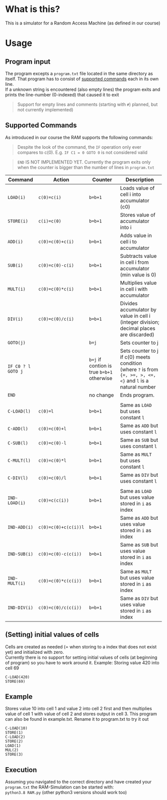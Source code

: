 # What is this?

This is a simulator for a Random Access Machine (as defined in our course)

# Usage

## Program input

The program excepts a `program.txt` file located in the same directory as itself. That program has to consist of [supported commands](#supported-commands) each in its own line.  
If a unknown string is encountered (also empty lines) the program exits and prints the line-number (0-indexed) that caused it to exit

> Support for empty lines and comments (starting with `#`) planned, but not currently implemented)

## Supported Commands

As introduced in our course the RAM supports the following commands:

> Despite the look of the command, the `IF` operation only ever compares to c(0). E.g. `IF C1 = 0 GOTO 0` is not considered valid

> `END` IS NOT IMPLEMENTED YET. Currently the program exits only when the counter is bigger than the number of lines in `program.txt`

| Command            | Action               | Counter                                    | Description                                                                                                  |
| ------------------ | -------------------- | ------------------------------------------ | ------------------------------------------------------------------------------------------------------------ |
| `LOAD(i)`          | `c(0)=c(i)`          | `b=b+1`                                    | Loads value of cell i into accumulator (c0)                                                                  |
| `STORE(i)`         | `c(i)=c(0)`          | `b=b+1`                                    | Stores value of accumulator into i                                                                           |
| `ADD(i)`           | `c(0)=c(0)+c(i)`     | `b=b+1`                                    | Adds value in cell i to accumulator                                                                          |
| `SUB(i)`           | `c(0)=c(0)-c(i)`     | `b=b+1`                                    | Subtracts value in cell i from accumulator (min value is 0)                                                  |
| `MULT(i)`          | `c(0)=c(0)*c(i)`     | `b=b+1`                                    | Multiplies value in cell i with accumulator                                                                  |
| `DIV(i)`           | `c(0)=c(0)/c(i)`     | `b=b+1`                                    | Divides accumulator by value in cell i (integer division; decimal places are discarded)                      |
| `GOTO(j)`          |                      | `b=j`                                      | Sets counter to j                                                                                            |
| `IF C0 ? l GOTO j` |                      | `b=j` if contion is true `b=b+1` otherwise | Sets counter to j if c(0) meets condition (where `?` is from `{=, >=, >, <=, <}` and `l` is a natural number |
| `END`              |                      | no change                                  | Ends program.                                                                                                |
|                    |                      |                                            |                                                                                                              |
| `C-LOAD(l)`        | `c(0)=l`             | `b=b+1`                                    | Same as `LOAD` but uses constant `l`                                                                         |
| `C-ADD(l)`         | `c(0)=c(0)+l`        | `b=b+1`                                    | Same as `ADD` but uses constant `l`                                                                          |
| `C-SUB(l)`         | `c(0)=c(0)-l`        | `b=b+1`                                    | Same as `SUB` but uses constant `l`                                                                          |
| `C-MULT(l)`        | `c(0)=c(0)*l`        | `b=b+1`                                    | Same as `MULT` but uses constant `l`                                                                         |
| `C-DIV(l)`         | `c(0)=c(0)/l`        | `b=b+1`                                    | Same as `DIV` but uses constant `l`                                                                          |
|                    |                      |                                            |                                                                                                              |
| `IND-LOAD(i)`      | `c(0)=c(c(i))`       | `b=b+1`                                    | Same as `LOAD` but uses value stored in `i` as index                                                         |
| `IND-ADD(i)`       | `c(0)=c(0)+c(c(i))l` | `b=b+1`                                    | Same as `ADD` but uses value stored in `i` as index                                                          |
| `IND-SUB(i)`       | `c(0)=c(0)-c(c(i))`  | `b=b+1`                                    | Same as `SUB` but uses value stored in `i` as index                                                          |
| `IND-MULT(i)`      | `c(0)=c(0)*c(c(i))`  | `b=b+1`                                    | Same as `MULT` but uses value stored in `i` as index                                                         |
| `IND-DIV(i)`       | `c(0)=c(0)/c(c(i))`  | `b=b+1`                                    | Same as `DIV` but uses value stored in `i` as index                                                          |

## (Setting) initial values of cells

Cells are created as needed (= when storing to a index that does not exist yet) and initialized with zero.  
Currently there is no support for setting initial values of cells (at beginning of program) so you have to work around it.
Example: Storing value 420 into cell 69

```
C-LOAD(420)
STORE(69)
```

## Example

Stores value 10 into cell 1 and value 2 into cell 2 first and then multiplies value of cell 1 with value of cell 2 and stores output in cell 3. This program can also be found in example.txt. Rename it to program.txt to try it out

```
C-LOAD(10)
STORE(1)
C-LOAD(2)
STORE(2)
LOAD(1)
MUL(2)
STORE(3)
```

## Execution

Assuming you navigated to the correct directory and have created your `program.txt` the RAM-Simulation can be started with:  
`python3.8 RAM.py` (other python3 versions should work too)
